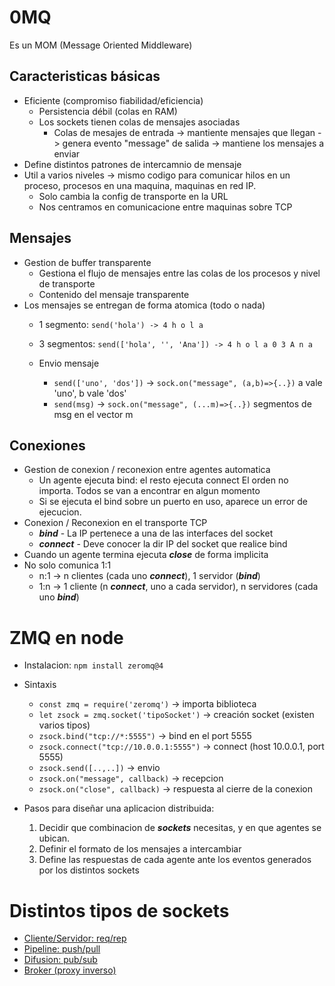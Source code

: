 # 0MQ
Es un MOM (Message Oriented Middleware)

## Caracteristicas básicas
- Eficiente (compromiso fiabilidad/eficiencia)
    - Persistencia débil (colas en RAM)
    - Los sockets tienen colas de mensajes asociadas
        - Colas de mesajes 
        de entrada -> mantiente mensajes que llegan -> genera evento "message"
        de salida -> mantiene los mensajes a enviar
- Define distintos patrones de intercamnio de mensaje
- Util a varios niveles -> mismo codigo para comunicar hilos en un proceso, procesos en una maquina, maquinas en red IP.
    - Solo cambia la config de transporte en la URL
    - Nos centramos en comunicacione entre maquinas sobre TCP

## Mensajes
- Gestion de buffer transparente
    - Gestiona el flujo de mensajes entre las colas de los procesos y nivel de transporte
    - Contenido del mensaje transparente
- Los mensajes se entregan de forma atomica (todo o nada)
    - 1 segmento: `send('hola') -> 4 h o l a`
    - 3 segmentos: `send(['hola', '', 'Ana']) -> 4 h o l a 0 3 A n a`

    - Envio mensaje
        - `send(['uno', 'dos'])` -> `sock.on("message", (a,b)=>{..})` a vale 'uno', b vale 'dos'
        - `send(msg)` -> `sock.on("message", (...m)=>{..})` segmentos de msg en el vector m

## Conexiones
- Gestion de conexion / reconexion entre agentes automatica
    - Un agente ejecuta bind: el resto ejecuta connect
        El orden no importa. Todos se van a encontrar en algun momento
    - Si se ejecuta el bind sobre un puerto en uso, aparece un error de ejecucion.
- Conexion / Reconexion en el transporte TCP
    - **_bind_** - La IP pertenece a una de las interfaces del socket
    - **_connect_** - Deve conocer la dir IP del socket que realice bind
- Cuando un agente termina ejecuta **_close_** de forma implicita
- No solo comunica 1:1
    - n:1 -> n clientes (cada uno **_connect_**), 1 servidor (**_bind_**)
    - 1:n -> 1 cliente (n **_connect_**, uno a cada servidor), n servidores (cada uno **_bind_**)

# ZMQ en node
- Instalacion: `npm install zeromq@4`
- Sintaxis
    - `const zmq = require('zeromq')` -> importa biblioteca
    - `let zsock = zmq.socket('tipoSocket')` -> creación socket (existen varios tipos)
    - `zsock.bind("tcp://*:5555")` -> bind en el port 5555
    - `zsock.connect("tcp://10.0.0.1:5555")` -> connect (host 10.0.0.1, port 5555)
    - `zsock.send([..,..])` -> envio
    - `zsock.on("message", callback)` -> recepcion
    - `zsock.on("close", callback)` -> respuesta al cierre de la conexion

- Pasos para diseñar una aplicacion distribuida:
    1. Decidir que combinacion de **_sockets_** necesitas, y en que agentes se ubican.
    2. Definir el formato de los mensajes a intercambiar
    3. Define las respuestas de cada agente ante los eventos generados por los distintos sockets

# Distintos tipos de sockets
- [Cliente/Servidor: req/rep]("Cliente.Servidor/RefClienteServidor.md")
- [Pipeline: push/pull]("Pipeline/RefPipeline.md")
- [Difusion: pub/sub]("Difusion/RefDifusion.md")
- [Broker (proxy inverso)]("Broker/RefBroker.md")